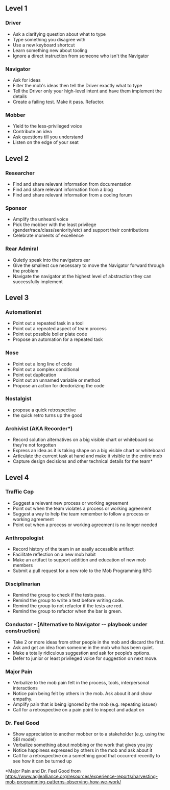 ## Level 1

### Driver
- Ask a clarifying question about what to type
- Type something you disagree with
- Use a new keyboard shortcut
- Learn something new about tooling
- Ignore a direct instruction from someone who isn't the Navigator

### Navigator
- Ask for ideas
- Filter the mob's ideas then tell the Driver exactly what to type
- Tell the Driver only your high-level intent and have them implement the details
- Create a failing test. Make it pass. Refactor.

### Mobber
- Yield to the less-privileged voice
- Contribute an idea
- Ask questions till you understand
- Listen on the edge of your seat

## Level 2

### Researcher
- Find and share relevant information from documentation
- Find and share relevant information from a blog
- Find and share relevant information from a coding forum

### Sponsor
- Amplify the unheard voice
- Pick the mobber with the least privilege (gender/race/class/seniority/etc) and support their contributions
- Celebrate moments of excellence

### Rear Admiral
- Quietly speak into the navigators ear
- Give the smallest cue necessary to move the Navigator forward through the problem
- Navigate the navigator at the highest level of abstraction they can successfully implement

## Level 3

### Automationist
- Point out a repeated task in a tool
- Point out a repeated aspect of team process
- Point out possible boiler plate code
- Propose an automation for a repeated task

### Nose
- Point out a long line of code
- Point out a complex conditional
- Point out duplication
- Point out an unnamed variable or method
- Propose an action for deodorizing the code

### Nostalgist

- propose a quick retrospective
- the quick retro turns up the good

### Archivist (AKA Recorder*)
- Record solution alternatives on a big visible chart or whiteboard so they’re not forgotten
- Express an idea as it is taking shape on a big visible chart or whiteboard	
- Articulate the current task at hand and make it visible to the entire mob
- Capture design decisions and other technical details for the team*

## Level 4

### Traffic Cop
- Suggest a relevant new process or working agreement
- Point out when the team violates a process or working agreement
- Suggest a way to help the team remember to follow a process or working agreement
- Point out when a process or working agreement is no longer needed

### Anthropologist
- Record history of the team in an easily accessible artifact
- Facilitate reflection on a new mob habit
- Make an artifact to support addition and education of new mob members
- Submit a pull request for a new role to the Mob Programming RPG

### Disciplinarian
- Remind the group to check if the tests pass.
- Remind the group to write a test before writing code.
- Remind the group to not refactor if the tests are red.
- Remind the group to refactor when the bar is green.

### Conductor - [Alternative to Navigator -- playbook under construction]
- Take 2 or more ideas from other people in the mob and discard the first.
- Ask and get an idea from someone in the mob who has been quiet.
- Make a totally ridiculous suggestion and ask for people’s options.
- Defer to junior or least privileged voice for suggestion on next move.

### Major Pain
- Verbalize to the mob pain felt in the process, tools, interpersonal interactions
- Notice pain being felt by others in the mob. Ask about it and show empathy. 
- Amplify pain that is being ignored by the mob (e.g. repeating issues)
- Call for a retrospective on a pain point to inspect and adapt on

### Dr. Feel Good
- Show appreciation to another mobber or to a stakeholder (e.g. using the SBI model)
- Verbalize something about mobbing or the work that gives you joy
- Notice happiness expressed by others in the mob and ask about it
- Call for a retrospective on a something good that occurred recently to see how it can be turned up
  
*Major Pain and Dr. Feel Good from 
https://www.agilealliance.org/resources/experience-reports/harvesting-mob-programming-patterns-observing-how-we-work/

